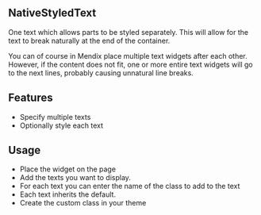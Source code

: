 ## NativeStyledText
One text which allows parts to be styled separately. This will allow for the text to break naturally at the end of the container.

You can of course in Mendix place multiple text widgets after each other.
However, if the content does not fit, one or more entire text widgets will go to the next lines,
probably causing unnatural line breaks.

## Features
- Specify multiple texts
- Optionally style each text

## Usage
- Place the widget on the page
- Add the texts you want to display.
- For each text you can enter the name of the class to add to the text
- Each text inherits the default.
- Create the custom class in your theme
